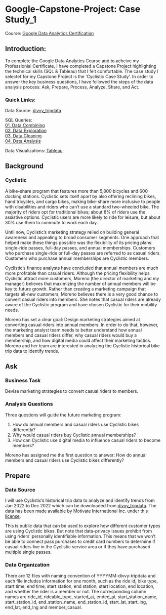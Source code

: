 # Google-Capstone-Project: Case Study_1
Course: [Google Data Analytics Certification](https://www.coursera.org/learn/google-data-analytics-capstone)
## Introduction:
To complete the Google Data Analytics Course and to acheive my Professionial Certificate, I have completed a Capstone Project highlighting the technical skills (SQL & Tableau) that I felt comfortable. The case study I selectef for my Capstone Project is the 'Cyclistic Case Study'. In order to answer the key business questions, I have followed the steps of the data analysis process: Ask, Prepare, Process, Analyze, Share, and Act.
### Quick Links: 
Data Source: [divvy_tripdata](https://divvy-tripdata.s3.amazonaws.com/index.html)

SQL Queries:  
[01. Data Combining](https://github.com/Avi6584/Google-Capstone-Project/blob/main/01.%20Data%20Combining.sql)  
[02. Data Exploration](https://github.com/Avi6584/Google-Capstone-Project/blob/main/02.%20Data%20Exploration.sql)  
[03. Data Cleaning](https://github.com/Avi6584/Google-Capstone-Project/blob/main/03.%20Data%20Cleaning.sql)  
[04. Data Analysis](https://github.com/Avi6584/Google-Capstone-Project/blob/main/04.%20Data%20Analysis.sql)  

Data Visualizations: [Tableau](https://public.tableau.com/app/profile/avinash.matla/viz/Cyclist-Data_Casestudy/TripsatStartStations?publish=yes)
## Background
### Cyclistic
A bike-share program that features more than 5,800 bicycles and 600 docking stations. Cyclistic sets itself apart by also offering reclining bikes, hand tricycles, and cargo bikes, making bike-share more inclusive to people with disabilities and riders who can’t use a standard two-wheeled bike. The majority of riders opt for traditional bikes; about 8% of riders use the assistive options. Cyclistic users are more likely to ride for leisure, but about 30% use them to commute to work each day.   
  
Until now, Cyclistic’s marketing strategy relied on building general awareness and appealing to broad consumer segments. One approach that helped make these things possible was the flexibility of its pricing plans: single-ride passes, full-day passes, and annual memberships. Customers who purchase single-ride or full-day passes are referred to as casual riders. Customers who purchase annual memberships are Cyclistic members.  
  
Cyclistic’s finance analysts have concluded that annual members are much more profitable than casual riders. Although the pricing flexibility helps Cyclistic attract more customers, Moreno (the director of marketing and my manager) believes that maximizing the number of annual members will be key to future growth. Rather than creating a marketing campaign that targets all-new customers, Moreno believes there is a very good chance to convert casual riders into members. She notes that casual riders are already aware of the Cyclistic program and have chosen Cyclistic for their mobility needs.  

Moreno has set a clear goal: Design marketing strategies aimed at converting casual riders into annual members. In order to do that, however, the marketing analyst team needs to better understand how annual members and casual riders differ, why casual riders would buy a membership, and how digital media could affect their marketing tactics. Moreno and her team are interested in analyzing the Cyclistic historical bike trip data to identify trends.  
## Ask
### Business Task
Devise marketing strategies to convert casual riders to members.
### Analysis Questions
Three questions will guide the future marketing program:  
1. How do annual members and casual riders use Cyclistic bikes differently?  
2. Why would casual riders buy Cyclistic annual memberships?  
3. How can Cyclistic use digital media to influence casual riders to become members?  

Moreno has assigned me the first question to answer: How do annual members and casual riders use Cyclistic bikes differently?
## Prepare
### Data Source
I will use Cyclistic’s historical trip data to analyze and identify trends from Jan 2022 to Dec 2022 which can be downloaded from [divvy_tripdata](https://divvy-tripdata.s3.amazonaws.com/index.html). The data has been made available by Motivate International Inc. under this [license](https://www.divvybikes.com/data-license-agreement).  
  
This is public data that can be used to explore how different customer types are using Cyclistic bikes. But note that data-privacy issues prohibit from using riders’ personally identifiable information. This means that we won’t be able to connect pass purchases to credit card numbers to determine if casual riders live in the Cyclistic service area or if they have purchased multiple single passes.
### Data Organization
There are 12 files with naming convention of YYYYMM-divvy-tripdata and each file includes information for one month, such as the ride id, bike type, start time, end time, start station, end station, start location, end location, and whether the rider is a member or not. The corresponding column names are ride_id, rideable_type, started_at, ended_at, start_station_name, start_station_id, end_station_name, end_station_id, start_lat, start_lng, end_lat, end_lng and member_casual.
